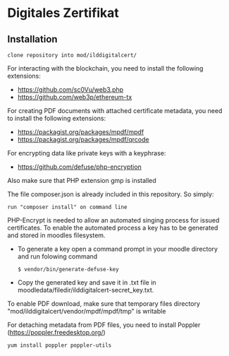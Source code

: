 # Digitales Zertifikat #

## Installation ##

`clone repository into mod/ilddigitalcert/`

For interacting with the blockchain, you need to install the following extensions:
  * https://github.com/sc0Vu/web3.php
  * https://github.com/web3p/ethereum-tx

For creating PDF documents with attached certificate metadata, you need to install the following extensions:
  * https://packagist.org/packages/mpdf/mpdf
  * https://packagist.org/packages/mpdf/qrcode

For encrypting data like private keys with a keyphrase:
  * https://github.com/defuse/php-encryption

Also make sure that PHP extension gmp is installed

The file composer.json is already included in this repository. So simply:

`run "composer install" on command line`

PHP-Encrypt is needed to allow an automated singing process for issued certificates.
To enable the automated process a key has to be generated and stored in moodles filesystem.
  * To generate a key open a command prompt in your moodle directory and run folowing command
	
	`$ vendor/bin/generate-defuse-key`
  * Copy the generated key and save it in .txt file in moodledata/filedir/ilddigitalcert-secret_key.txt.


To enable PDF download, make sure that temporary files directory "mod/ilddigitalcert/vendor/mpdf/mpdf/tmp" is writable

For detaching metadata from PDF files, you need to install Poppler (https://poppler.freedesktop.org/)

`yum install poppler poppler-utils`
